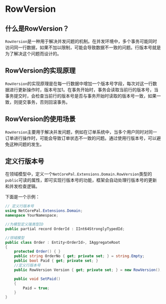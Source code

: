 # RowVersion

## 什么是RowVersion？

`RowVersion`是一种用于解决并发问题的机制。在并发环境中，多个事务可能同时访问同一行数据，如果不加以限制，可能会导致数据不一致的问题。行版本号就是为了解决这个问题而设计的。

## RowVersion的实现原理

`RowVersion`的实现原理是在每一行数据中增加一个版本号字段，每次对这一行数据进行更新操作时，版本号加1。在事务开始时，事务会读取当前行的版本号，当事务提交时，会检查当前行的版本号是否与事务开始时读取的版本号一致，如果一致，则提交事务，否则回滚事务。

## RowVersion的使用场景

`RowVersion`主要用于解决并发问题，例如在订单系统中，当多个用户同时对同一订单进行操作时，可能会导致订单状态不一致的问题。通过使用行版本号，可以避免这种问题的发生。

## 定义行版本号

在领域模型中，定义一个`NetCorePal.Extensions.Domain.RowVersion`类型的`public`可读的属性，即可实现行版本号的功能，框架会自动处理行版本号的更新和并发检查逻辑。

下面是一个示例：

```csharp
// 定义行版本号
using NetCorePal.Extensions.Domain;
namespace YourNamespace;

//为模型定义强类型ID
public partial record OrderId : IInt64StronglyTypedId;

//领域模型
public class Order : Entity<OrderId>, IAggregateRoot
{
    protected Order() { }
    public string OrderNo { get; private set; } = string.Empty;
    public bool Paid { get; private set; }
    //定义行版本号
    public RowVersion Version { get; private set; } = new RowVersion();

    public void SetPaid()
    {
        Paid = true;
    }
}
```